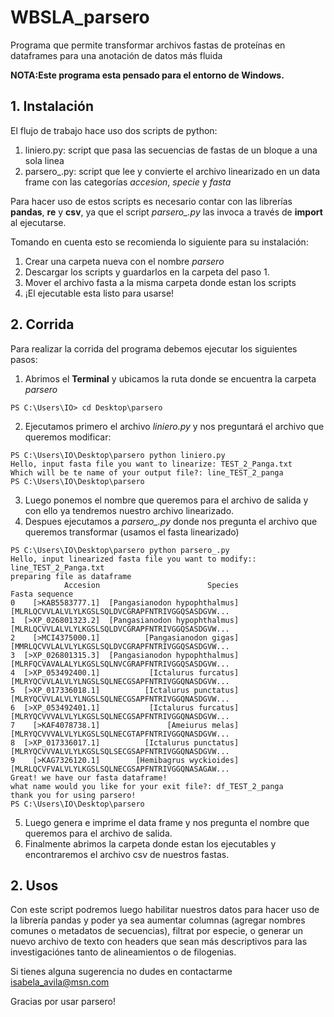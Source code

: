 # WBSLA_parsero
Programa que permite transformar archivos fastas de proteínas en dataframes para una anotación de datos más fluida

**NOTA:Este programa esta pensado para el entorno de Windows.**

## 1. Instalación

El flujo de trabajo hace uso dos scripts de python:

1. liniero.py: script que pasa las secuencias de fastas de un bloque a una sola linea
2. parsero_.py: script que lee y convierte el archivo linearizado en un data frame con las categorías *accesion*, *specie* y *fasta*

Para hacer uso de estos scripts es necesario contar con las librerías **pandas**, **re** y **csv**, ya que el script *parsero_.py* las invoca a través de **import** al ejecutarse. 

Tomando en cuenta esto se recomienda lo siguiente para su instalación:
1. Crear una carpeta nueva con el nombre *parsero*
2. Descargar los scripts y guardarlos en la carpeta del paso 1.
3. Mover el archivo fasta a la misma carpeta donde estan los scripts
4. ¡El ejecutable esta listo para usarse!

## 2. Corrida

Para realizar la corrida del programa debemos ejecutar los siguientes pasos:
1. Abrimos el **Terminal**  y ubicamos la ruta donde se encuentra la carpeta *parsero*
```
PS C:\Users\IO> cd Desktop\parsero
```
2. Ejecutamos primero el archivo *liniero.py* y nos preguntará el archivo que queremos modificar:
```
PS C:\Users\IO\Desktop\parsero python liniero.py
Hello, input fasta file you want to linearize: TEST_2_Panga.txt
Which will be te name of your output file?: line_TEST_2_panga
PS C:\Users\IO\Desktop\parsero
```
3. Luego ponemos el nombre que queremos para el archivo de salida y con ello ya tendremos nuestro archivo linearizado.
4. Despues ejecutamos a *parsero_.py* donde nos pregunta el archivo que queremos transformar (usamos el fasta linearizado)
```
PS C:\Users\IO\Desktop\parsero python parsero_.py
Hello, input linearized fasta file you want to modify:: line_TEST_2_Panga.txt
preparing file as dataframe
            Accesion                        Species                                     Fasta sequence
0    [>KAB5583777.1]  [Pangasianodon hypophthalmus]  [MLRLQCVVLALVLYLKGSLSQLDVCGRAPFNTRIVGGQSASDGVW...
1  [>XP_026801323.2]  [Pangasianodon hypophthalmus]  [MLRLQCVVLALVLYLKGSLSQLDVCGRAPFNTRIVGGQSASDGVW...
2    [>MCI4375000.1]          [Pangasianodon gigas]  [MMRLQCVVLALVLYLKGSLSQLDVCGRAPFNTRIVGGQSASDGVW...
3  [>XP_026801315.3]  [Pangasianodon hypophthalmus]  [MLRFQCVAVALALYLKGSLSQLNVCGRAPFNTRIVGGQSASDGVW...
4  [>XP_053492400.1]           [Ictalurus furcatus]  [MLRYQCVVLALVLYLNGSLSQLNECGSAPFNTRIVGGQNASDGVW...
5  [>XP_017336018.1]          [Ictalurus punctatus]  [MLRYQCVVLALVLYLNGSLSQLNECGSAPFNTRIVGGQNASDGVW...
6  [>XP_053492401.1]           [Ictalurus furcatus]  [MLRYQCVVVALVLYLKGSLSQLNECGSAPFNTRIVGGQNASDGVW...
7    [>KAF4078738.1]               [Ameiurus melas]  [MLRYQCVVVALVLYLKGSLSQLNECGTAPFNTRIVGGQNASDGVW...
8  [>XP_017336017.1]          [Ictalurus punctatus]  [MLRYQCVVVALVLYLKGSLSQLSECGSAPFNTRIVGGQNASDGVW...
9    [>KAG7326120.1]        [Hemibagrus wyckioides]  [MLRLQCVFVALVLYLKGSLSQLNECGSAPFNTRIVGGQNASAGAW...
Great! we have our fasta dataframe!
what name would you like for your exit file?: df_TEST_2_panga
thank you for using parsero!
PS C:\Users\IO\Desktop\parsero
```
5. Luego genera e imprime el data frame y nos pregunta el nombre que queremos para el archivo de salida.
6. Finalmente abrimos la carpeta donde estan los ejecutables y encontraremos el archivo csv de nuestros fastas.

## 2. Usos
Con este script podremos luego habilitar nuestros datos para hacer uso de la librería pandas y poder ya sea aumentar columnas (agregar nombres comunes o metadatos de secuencias), filtrat por especie, o generar un nuevo archivo de texto con headers que sean más descriptivos para las investigaciónes tanto de alineamientos o de filogenias.


Si tienes alguna sugerencia no dudes en contactarme
isabela_avila@msn.com

Gracias por usar parsero!
